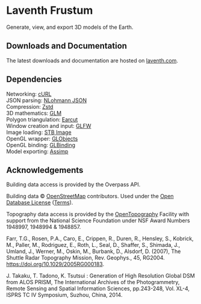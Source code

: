 # Laventh Frustum
Generate, view, and export 3D models of the Earth.

## Downloads and Documentation
The latest downloads and documentation are hosted on [laventh.com](https://laventh.com).

## Dependencies
Networking: [cURL](https://github.com/curl/curl)\
JSON parsing: [NLohmann JSON](https://github.com/nlohmann/json)\
Compression: [Zstd](https://github.com/facebook/zstd)\
3D mathematics: [GLM](https://github.com/g-truc/glm)\
Polygon triangulation: [Earcut](https://github.com/mapbox/earcut.hpp)\
Window creation and input: [GLFW](https://github.com/glfw/glfw)\
Image loading: [STB Image](https://github.com/nothings/stb)\
OpenGL wrapper: [GLObjects](https://github.com/cginternals/globjects)\
OpenGL binding: [GLBinding](https://github.com/cginternals/glbinding)\
Model exporting: [Assimp](https://github.com/assimp/assimp)

## Acknowledgements
Building data access is provided by the Overpass API.

Building data © [OpenStreetMap](https://www.openstreetmap.org/) contributors. Used under the [Open Database License](https://opendatacommons.org/licenses/odbl/1-0/) ([Terms](https://www.openstreetmap.org/copyright)).

Topography data access is provided by the [OpenTopography](https://opentopography.org/) Facility with support from the National Science Foundation under NSF Award Numbers 1948997, 1948994 & 1948857.

Farr, T.G., Rosen, P.A., Caro, E., Crippen, R., Duren, R., Hensley, S., Kobrick, M., Paller, M., Rodriguez, E., Roth, L., Seal, D., Shaffer, S., Shimada, J., Umland, J., Werner, M., Oskin, M., Burbank, D., Alsdorf, D. (2007), The Shuttle Radar Topography Mission, Rev. Geophys., 45, RG2004. https://doi.org/10.1029/2005RG000183.

J. Takaku, T. Tadono, K. Tsutsui : Generation of High Resolution Global DSM from ALOS PRISM, The International Archives of the Photogrammetry, Remote Sensing and Spatial Information Sciences, pp.243-248, Vol. XL-4, ISPRS TC IV Symposium, Suzhou, China, 2014.